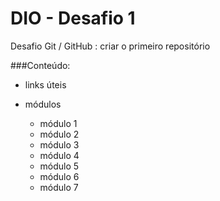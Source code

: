# DIO - Desafio 1
Desafio Git / GitHub : criar o primeiro repositório 

###Conteúdo: 

- links úteis

- módulos

  - módulo 1
  - módulo 2
  - módulo 3
  - módulo 4
  - módulo 5
  - módulo 6
  - módulo 7

  
